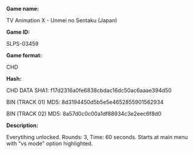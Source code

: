 ﻿**Game name:**

TV Animation X - Unmei no Sentaku (Japan)

**Game ID:**

SLPS-03459

**Game format:**

CHD

**Hash:**

CHD DATA SHA1: f17d2316a0fe6838cbdac16dc50ac6aaae394d50

BIN (TRACK 01) MD5: 8d3194450d5b5e5e4652855901562934

BIN (TRACK 02) MD5: 8a57d0c0c00a1df88934c3e2eec6f8d0

**Description:**

Everytihing unlocked. Rounds: 3, Time: 60 seconds. Starts at main menu with "vs mode" option highlighted.
